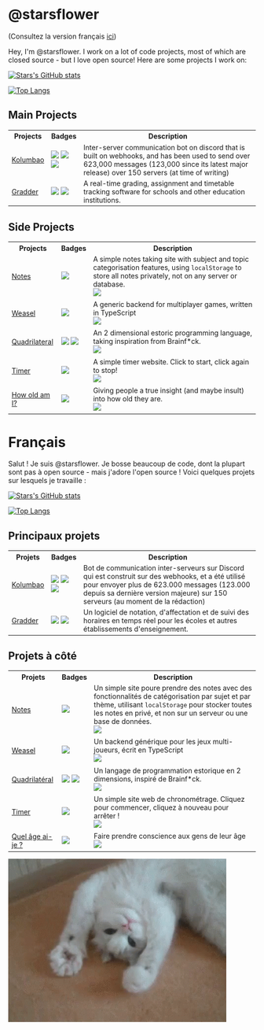 # @starsflower
(Consultez la version français [ici](#français))

Hey, I'm @starsflower. I work on a lot of code projects, most of which are closed source - but I love open source! Here are some projects I work on:

[![Stars's GitHub stats](https://github-readme-stats.vercel.app/api?username=starsflower&count_private=true&show_icons=true)](https://github.com/anuraghazra/github-readme-stats)

[![Top Langs](https://github-readme-stats.vercel.app/api/top-langs/?username=starsflower&layout=compact)](https://github.com/anuraghazra/github-readme-stats)

## Main Projects

<table>
    <tr>
        <th>Projects</th>
        <th>Badges</th>
        <th>Description</th>
    </tr>
    <tr>
        <td>
            <a href="https://kolumbao.com/">Kolumbao</a>
        </td>
        <td>
            <img src="https://img.shields.io/badge/Made%20with-Python-1f425f.svg"/>
            <img src="https://img.shields.io/badge/dynamic/json?label=%20&query=%24.channels%5B%3F%28%40.id%3D%3D%22732994051766222892%22%29%5D.name&url=https%3A%2F%2Fdiscordapp.com%2Fapi%2Fguilds%2F732994051766222888%2Fwidget.json%3Fv%3D864099">
            <img src="https://img.shields.io/website-up-down-green-red/https/kolumbao.com.svg"/>
        </td>
        <td>
            Inter-server communication bot on discord that is built on webhooks, and has been used to send over 623,000 messages (123,000 since its latest major release) over 150 servers (at time of writing)
        </td>
    </tr>
    <tr>
        <td>
            <a href="https://gradder.io/">Gradder</a>
        </td>
        <td>
            <img src="https://img.shields.io/badge/Made%20with-Python-1f425f.svg"/>
            <img src="https://img.shields.io/website-up-down-green-red/https/gradder.io.svg"/>
        </td>
        <td>
            A real-time grading, assignment and timetable tracking software for schools and other education institutions.
        </td>
    </tr>
</table>

## Side Projects

<table>
    <tr>
        <th>Projects</th>
        <th>Badges</th>
        <th>Description</th>
    </tr>
    <tr>
        <td>
            <a href="https://starsflower.github.io/notes">Notes</a>
        </td>
        <td>
            <img src="https://img.shields.io/website-up-down-green-red/https/starsflower.github.io/notes.svg"/>
        </td>
        <td>
            A simple notes taking site with subject and topic categorisation features, using <code>localStorage</code> to store all notes privately, not on any server or database.
            <br/><img src="https://gh-card.dev/repos/starsflower/notes.svg"/>
        </td>
    </tr>
    <tr>
        <td>
            <a href="https://github.com/starsflower/weasel">Weasel</a>
        </td>
        <td>
            <img src="https://img.shields.io/badge/Made%20with-TypeScript-blue"/>
        </td>
        <td>
            A generic backend for multiplayer games, written in TypeScript
            <br/><img src="https://gh-card.dev/repos/starsflower/weasel.svg"/>
        </td>
    </tr>
    <tr>
        <td>
            <a href="https://github.com/starsflower/Quadrilateral">Quadrilateral</a>
        </td>
        <td>
            <img src="https://img.shields.io/badge/Made%20with-Python-1f425f.svg"/>
            <img src="https://img.shields.io/website-up-down-green-red/https/starsflower.github.io/Quadrilateral.svg"/>
        </td>
        <td>
            An 2 dimensional estoric programming language, taking inspiration from Brainf*ck.
            <br/><img src="https://gh-card.dev/repos/starsflower/Quadrilateral.svg"/>
        </td>
    </tr>
    <tr>
        <td>
            <a href="https://starsflower.github.io/timer">Timer</a>
        </td>
        <td>
            <img src="https://img.shields.io/website-up-down-green-red/https/starsflower.github.io/timer.svg"/>
        </td>
        <td>
            A simple timer website. Click to start, click again to stop!
            <br/><img src="https://gh-card.dev/repos/starsflower/timer.svg"/>
        </td>
    </tr>
    <tr>
        <td>
            <a href="https://starsflower.github.io/howoldami">How old am I?</a>
        </td>
        <td>
            <img src="https://img.shields.io/website-up-down-green-red/https/starsflower.github.io/howoldami.svg"/>
        </td>
        <td>
            Giving people a true insight (and maybe insult) into how old they are.
            <br/><img src="https://gh-card.dev/repos/starsflower/howoldami.svg"/>
        </td>
    </tr>
</table>
<!-- ![](./tenor.gif) -->

# Français

Salut ! Je suis @starsflower. Je bosse beaucoup de code, dont la plupart sont pas à open source - mais j'adore l'open source ! Voici quelques projets sur lesquels je travaille :

[![Stars's GitHub stats](https://github-readme-stats.vercel.app/api?username=starsflower&count_private=true&show_icons=true&locale=fr)](https://github.com/anuraghazra/github-readme-stats)

[![Top Langs](https://github-readme-stats.vercel.app/api/top-langs/?username=starsflower&layout=compact&locale=fr)](https://github.com/anuraghazra/github-readme-stats)

## Principaux projets

<table>
    <tr>
        <th>Projets</th>
        <th>Badges</th>
        <th>Description</th>
    </tr>
    <tr>
        <td>
            <a href="https://kolumbao.com/">Kolumbao</a>
        </td>
        <td>
            <img src="https://img.shields.io/badge/Made%20with-Python-1f425f.svg"/>
            <img src="https://img.shields.io/badge/dynamic/json?label=%20&query=%24.channels%5B%3F%28%40.id%3D%3D%22732994051766222892%22%29%5D.name&url=https%3A%2F%2Fdiscordapp.com%2Fapi%2Fguilds%2F732994051766222888%2Fwidget.json%3Fv%3D864099">
            <img src="https://img.shields.io/website-up-down-green-red/https/kolumbao.com.svg"/>
        </td>
        <td>
            Bot de communication inter-serveurs sur Discord qui est construit sur des webhooks, et a été utilisé pour envoyer plus de 623.000 messages (123.000 depuis sa dernière version majeure) sur 150 serveurs (au moment de la rédaction)
        </td>
    </tr>
    <tr>
        <td>
            <a href="https://gradder.io/">Gradder</a>
        </td>
        <td>
            <img src="https://img.shields.io/badge/Made%20with-Python-1f425f.svg"/>
            <img src="https://img.shields.io/website-up-down-green-red/https/gradder.io.svg"/>
        </td>
        <td>
            Un logiciel de notation, d'affectation et de suivi des horaires en temps réel pour les écoles et autres établissements d'enseignement.
        </td>
    </tr>
</table>

## Projets à côté

<table>
    <tr>
        <th>Projets</th>
        <th>Badges</th>
        <th>Description</th>
    </tr>
    <tr>
        <td>
            <a href="https://starsflower.github.io/notes">Notes</a>
        </td>
        <td>
            <img src="https://img.shields.io/website-up-down-green-red/https/starsflower.github.io/notes.svg"/>
        </td>
        <td>
            Un simple site poure prendre des notes avec des fonctionnalités de catégorisation par sujet et par thème, utilisant <code>localStorage</code> pour stocker toutes les notes en privé, et non sur un serveur ou une base de données.
            <br/><img src="https://gh-card.dev/repos/starsflower/notes.svg"/>
        </td>
    </tr>
    <tr>
        <td>
            <a href="https://github.com/starsflower/weasel">Weasel</a>
        </td>
        <td>
            <img src="https://img.shields.io/badge/Made%20with-TypeScript-blue"/>
        </td>
        <td>
            Un backend générique pour les jeux multi-joueurs, écrit en TypeScript
            <br/><img src="https://gh-card.dev/repos/starsflower/weasel.svg"/>
        </td>
    </tr>
    <tr>
        <td>
            <a href="https://github.com/starsflower/Quadrilateral">Quadrilatéral</a>
        </td>
        <td>
            <img src="https://img.shields.io/badge/Made%20with-Python-1f425f.svg"/>
            <img src="https://img.shields.io/website-up-down-green-red/https/starsflower.github.io/Quadrilateral.svg"/>
        </td>
        <td>
            Un langage de programmation estorique en 2 dimensions, inspiré de Brainf*ck.
            <br/><img src="https://gh-card.dev/repos/starsflower/Quadrilateral.svg"/>
        </td>
    </tr>
    <tr>
        <td>
            <a href="https://starsflower.github.io/timer">Timer</a>
        </td>
        <td>
            <img src="https://img.shields.io/website-up-down-green-red/https/starsflower.github.io/timer.svg"/>
        </td>
        <td>
            Un simple site web de chronométrage. Cliquez pour commencer, cliquez à nouveau pour arrêter !
            <br/><img src="https://gh-card.dev/repos/starsflower/timer.svg"/>
        </td>
    </tr>
    <tr>
        <td>
            <a href="https://starsflower.github.io/howoldami">Quel âge ai-je ?
        </td>
        <td>
            <img src="https://img.shields.io/website-up-down-green-red/https/starsflower.github.io/howoldami.svg"/>
        </td>
        <td>
            Faire prendre conscience aux gens de leur âge
            <br/><img src="https://gh-card.dev/repos/starsflower/howoldami.svg"/>
        </td>
    </tr>
</table>

![](./tenor.gif)
